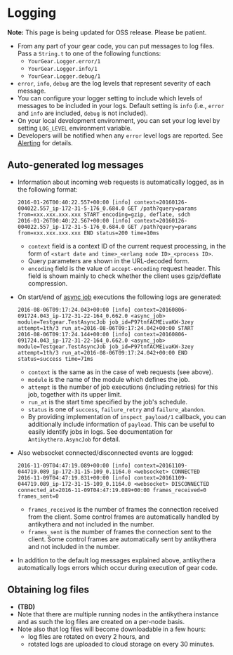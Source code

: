 # Logging

**Note:** This page is being updated for OSS release. Please be patient.

- From any part of your gear code, you can put messages to log files.
  Pass a `String.t` to one of the following functions:
    - `YourGear.Logger.error/1`
    - `YourGear.Logger.info/1`
    - `YourGear.Logger.debug/1`
- `error`, `info`, `debug` are the log levels that represent severity of each message.
- You can configure your logger setting to include which levels of messages to be included in your logs.
  Default setting is `info` (i.e., `error` and `info` are included, `debug` is not included).
- On your local development environment, you can set your log level by setting `LOG_LEVEL` environment variable.
- Developers will be notified when any `error` level logs are reported. See [Alerting](https://hexdocs.pm/antikythera/alerting.html) for details.

## Auto-generated log messages

- Information about incoming web requests is automatically logged, as in the following format:
  ```
  2016-01-26T00:40:22.557+00:00 [info] context=20160126-004022.557_ip-172-31-5-176_0.684.0 GET /path?query=params from=xxx.xxx.xxx.xxx START encoding=gzip, deflate, sdch
  2016-01-26T00:40:22.567+00:00 [info] context=20160126-004022.557_ip-172-31-5-176_0.684.0 GET /path?query=params from=xxx.xxx.xxx.xxx END status=200 time=10ms
  ```

    - `context` field is a context ID of the current request processing, in the form of `<start date and time>_<erlang node ID>_<process ID>`.
    - Query parameters are shown in the URL-decoded form.
    - `encoding` field is the value of `accept-encoding` request header. This field is shown mainly to check whether the client uses gzip/deflate compression.
- On start/end of [async job](https://hexdocs.pm/antikythera/async_job.html) executions the following logs are generated:
  ```
  2016-08-06T09:17:24.043+00:00 [info] context=20160806-091724.043_ip-172-31-22-164_0.662.0 <async_job> module=Testgear.TestAsyncJob job_id=P97tnfACMEivaKW-3zey attempt=1th/3 run_at=2016-08-06T09:17:24.042+00:00 START
  2016-08-06T09:17:24.144+00:00 [info] context=20160806-091724.043_ip-172-31-22-164_0.662.0 <async_job> module=Testgear.TestAsyncJob job_id=P97tnfACMEivaKW-3zey attempt=1th/3 run_at=2016-08-06T09:17:24.042+00:00 END status=success time=71ms
  ```

    - `context` is the same as in the case of web requests (see above).
    - `module` is the name of the module which defines the job.
    - `attempt` is the number of job executions (including retries) for this job, together with its upper limit.
    - `run_at` is the start time specified by the job's schedule.
    - `status` is one of `success`, `failure_retry` and `failure_abandon`.
    - By providing implementation of `inspect_payload/1` callback, you can additionally include information of `payload`.
      This can be useful to easily identify jobs in logs.
      See documentation for `Antikythera.AsyncJob` for detail.
- Also websocket connected/disconnected events are logged:
  ```
  2016-11-09T04:47:19.089+00:00 [info] context=20161109-044719.089_ip-172-31-15-109_0.1164.0 <websocket> CONNECTED
  2016-11-09T04:47:19.831+00:00 [info] context=20161109-044719.089_ip-172-31-15-109_0.1164.0 <websocket> DISCONNECTED connected_at=2016-11-09T04:47:19.089+00:00 frames_received=0 frames_sent=0
  ```

    - `frames_received` is the number of frames the connection received from the client.
      Some control frames are automatically handled by antikythera and not included in the number.
    - `frames_sent` is the number of frames the connection sent to the client.
      Some control frames are automatically sent by antikythera and not included in the number.
- In addition to the default log messages explained above, antikythera automatically logs errors which occur during execution of gear code.

## Obtaining log files

- **(TBD)**
- Note that there are multiple running nodes in the antikythera instance and as such the log files are created on a per-node basis.
- Note also that log files will become downloadable in a few hours:
    - log files are rotated on every 2 hours, and
    - rotated logs are uploaded to cloud storage on every 30 minutes.
